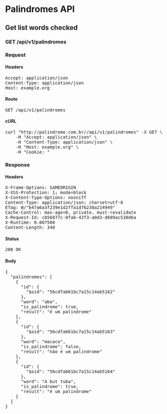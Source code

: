 # Palindromes API

## Get list words checked

### GET /api/v1/palindromes
### Request

#### Headers

<pre>Accept: application/json
Content-Type: application/json
Host: example.org</pre>

#### Route

<pre>GET /api/v1/palindromes</pre>

#### cURL

<pre class="request">curl &quot;http://palindrome.com.br//api/v1/palindromes&quot; -X GET \
	-H &quot;Accept: application/json&quot; \
	-H &quot;Content-Type: application/json&quot; \
	-H &quot;Host: example.org&quot; \
	-H &quot;Cookie: &quot;</pre>

### Response

#### Headers

<pre>X-Frame-Options: SAMEORIGIN
X-XSS-Protection: 1; mode=block
X-Content-Type-Options: nosniff
Content-Type: application/json; charset=utf-8
ETag: W/&quot;b47a6a3f239e1d2ffa1d76238a214949&quot;
Cache-Control: max-age=0, private, must-revalidate
X-Request-Id: cb56877c-0fab-42f3-a0d3-d689ac530d6a
X-Runtime: 0.007508
Content-Length: 348</pre>

#### Status

<pre>200 OK</pre>

#### Body

<pre>{
  "palindromes": [
    {
      "id": {
        "$oid": "56cdfab61bc7a15c14ab5162"
      },
      "word": "aba",
      "is_palindrome": true,
      "result": "é um palindrome"
    },
    {
      "id": {
        "$oid": "56cdfab61bc7a15c14ab5163"
      },
      "word": "macaco",
      "is_palindrome": false,
      "result": "não é um palindrome"
    },
    {
      "id": {
        "$oid": "56cdfab61bc7a15c14ab5164"
      },
      "word": "A but tuba",
      "is_palindrome": true,
      "result": "é um palindrome"
    }
  ]
}</pre>
